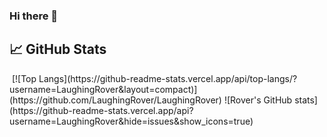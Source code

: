 ### Hi there 👋


## &#x1f4c8; GitHub Stats
<img align="center">
  [![Top Langs](https://github-readme-stats.vercel.app/api/top-langs/?username=LaughingRover&layout=compact)](https://github.com/LaughingRover/LaughingRover)
  ![Rover's GitHub stats](https://github-readme-stats.vercel.app/api?username=LaughingRover&hide=issues&show_icons=true)
</img>



<!--
**LaughingRover/LaughingRover** is a ✨ _special_ ✨ repository because its `README.md` (this file) appears on your GitHub profile.

Here are some ideas to get you started:

- 🔭 I’m currently working on ...
- 🌱 I’m currently learning ...
- 👯 I’m looking to collaborate on ...
- 🤔 I’m looking for help with ...
- 💬 Ask me about ...
- 📫 How to reach me: ...
- ⚡ Fun fact: ...
-->
